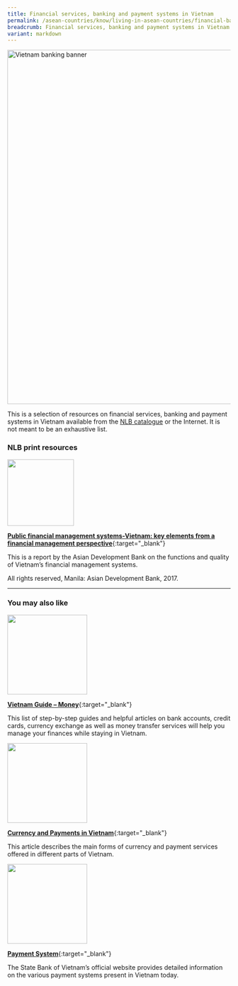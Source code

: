 ```yaml
---
title: Financial services, banking and payment systems in Vietnam
permalink: /asean-countries/know/living-in-asean-countries/financial-banking-payment-in-vietnam/
breadcrumb: Financial services, banking and payment systems in Vietnam
variant: markdown
---
```

<img src="/images/asean-living/ASEAN-Vietnam-Banking.jpg" alt="Vietnam banking banner" style="width:800px;">

This is a selection of resources on financial services, banking and payment systems in Vietnam available from the [NLB catalogue](http://catalogue.nlb.gov.sg/) or the Internet.  It is not meant to be an exhaustive list.

### **NLB print resources**

<img src="/images/book-covers/Public-financial-management-systems-Vietnam.jpg" style="width:150px;">

[**Public financial management systems-Vietnam: key elements from a financial management perspective**](http://eservice.nlb.gov.sg/item_holding.aspx?bid=202985908){:target="_blank"}

This is a report by the Asian Development Bank on the functions and quality of Vietnam’s financial management systems.

All rights reserved, Manila: Asian Development Bank, 2017.

---

### **You may also like**

<img src="/images/resources/Article 2.jpg" style="width:180px;">

[**Vietnam Guide – Money**](https://www.justlanded.com/english/Vietnam/Money){:target="_blank"}

This list of step-by-step guides and helpful articles on bank accounts, credit cards, currency exchange as well as money transfer services will help you manage your finances while staying in Vietnam.

<img src="/images/resources/Article 4.jpg" style="width:180px;">

[**Currency and Payments in Vietnam**](https://vietnam.travel/things-to-do/currency-and-payments-vietnam){:target="_blank"}

This article describes the main forms of currency and payment services offered in different parts of Vietnam.

<img src="/images/resources/Article 1.jpg" style="width:180px;">

[**Payment System**](https://www.sbv.gov.vn/webcenter/portal/en/home/sbv/paytreasury/paysystem?_afrLoop=442893587637000#%40%3F_afrLoop%3D442893587637000%26centerWidth%3D80%2525%26leftWidth%3D20%2525%26rightWidth%3D0%2525%26showFooter%3Dfalse%26showHeader%3Dfalse%26_adf.ctrl-state%3Dvjrp2r6q_4){:target="_blank"}

The State Bank of Vietnam’s official website provides detailed information on the various payment systems present in Vietnam today.